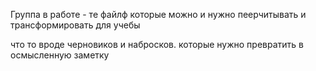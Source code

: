Группа в работе - те файлф которые  можно и нужно пеерчитывать и трансформировать для учебы

что то вроде черновиков и набросков. которые нужно превратить в осмысленную заметку